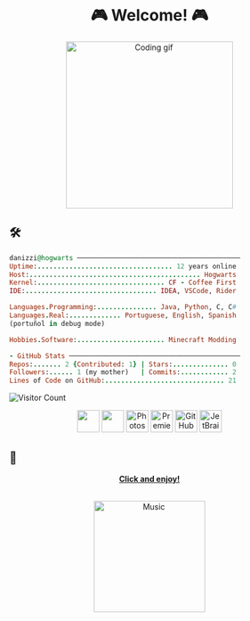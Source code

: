 <h1 align="center">🎮 Welcome! 🎮</h1>

<p align="center">
  <img src="https://github.com/user-attachments/assets/74b164f1-5ae0-4913-a7ad-553b359441b2" width="300" alt="Coding gif">
</p>


## 🛠️

```ruby
danizzi@hogwarts ─────────────────────────────────────────
Uptime:.................................. 12 years online
Host:........................................... Hogwarts
Kernel:................................ CF - Coffee First
IDE:................................. IDEA, VSCode, Rider

Languages.Programming:............... Java, Python, C, C# 
Languages.Real:............. Portuguese, English, Spanish
(portuñol in debug mode)

Hobbies.Software:...................... Minecraft Modding

- GitHub Stats ───────────────────────────────────────────
Repos:....... 2 {Contributed: 1} | Stars:.............. 0
Followers:...... 1 (my mother)   | Commits:............ 2                   
Lines of Code on GitHub:.............................. 21
```
![Visitor Count](https://profile-counter.glitch.me/danizzi/count.svg)

<p align="center">
  <img src="https://cdn.jsdelivr.net/gh/devicons/devicon/icons/git/git-original.svg" width="40" height="40"/>
  <img src="https://cdn.jsdelivr.net/gh/devicons/devicon/icons/vscode/vscode-original.svg" width="40" height="40"/>
  <img src="https://cdn.jsdelivr.net/gh/devicons/devicon/icons/photoshop/photoshop-plain.svg" width="40" height="40" alt="Photoshop"/>
  <img src="https://cdn.jsdelivr.net/gh/devicons/devicon/icons/premierepro/premierepro-original.svg" width="40" height="40" alt="Premiere Pro"/>
  <img src="https://cdn.jsdelivr.net/gh/devicons/devicon/icons/github/github-original.svg" width="40" height="40" alt="GitHub"/>
  <img src="https://cdn.jsdelivr.net/gh/devicons/devicon/icons/jetbrains/jetbrains-original.svg" width="40" height="40" alt="JetBrains IDEs"/>

## 🎵
<p align="center">
<a href="https://open.spotify.com/playlist/0yyQzAEVglyYicaDFaTzUZ?si=05f9ec4c37334d78">
<strong>Click and enjoy!</strong>
<br />
<br />
<p align="center">
<img height="200" alt="Music" src="https://github.com/user-attachments/assets/62eb671c-704a-44f7-8524-1262699b550e"> 
</a>
</p>
